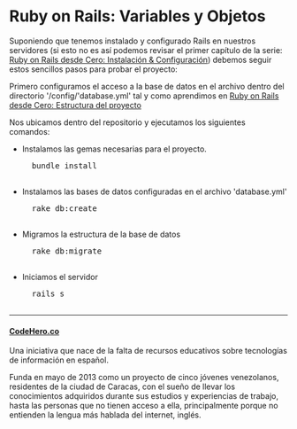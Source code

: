 Ruby on Rails: Variables y Objetos
===============================

Suponiendo que tenemos instalado y configurado Rails en nuestros servidores (si esto no es así podemos revisar el primer capítulo de la serie: [Ruby on Rails desde Cero: Instalación & Configuración][1]) debemos seguir estos sencillos pasos para probar el proyecto:

Primero configuramos el acceso a la base de datos en el archivo dentro del directorio '/config/'database.yml' tal y como aprendimos en [Ruby on Rails desde Cero: Estructura del proyecto][2]

Nos ubicamos dentro del repositorio y ejecutamos los siguientes comandos:

- Instalamos las gemas necesarias para el proyecto.
	<pre>
	bundle install
	</pre>
- Instalamos las bases de datos configuradas en el archivo 'database.yml'
	<pre>
	rake db:create 
	</pre>
- Migramos la estructura de la base de datos 
	<pre>
	rake db:migrate
	</pre>
- Iniciamos el servidor
	<pre>
	rails s
	</pre>

* * *
#### [CodeHero.co][3]
Una iniciativa que nace de la falta de recursos educativos sobre tecnologías de información en español.

Funda en mayo de 2013 como un proyecto de cinco jóvenes venezolanos, residentes de la ciudad de Caracas, con el sueño de llevar los conocimientos adquiridos durante sus estudios y experiencias de trabajo, hasta las personas que no tienen acceso a ella, principalmente porque no entienden la lengua más hablada del internet, inglés.


[1]:http://codehero.co/ruby-on-rails-desde-cero-instalacion-configuracion/
[2]:http://codehero.co/ruby-on-rails-desde-cero-estructura-del-proyecto/
[3]:http://codehero.co/ruby-on-rails-desde-cero-estructura-del-proyecto/